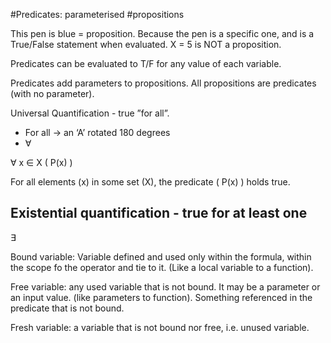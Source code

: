 #Predicates: parameterised #propositions

This pen is blue = proposition. Because the pen is a specific one, and is a True/False statement when evaluated.
X = 5 is NOT a proposition.

Predicates can be evaluated to T/F for any value of each variable. 

Predicates add parameters to propositions. All propositions are predicates (with no parameter).

Universal Quantification - true ”for all”. 
- For all -> an ‘A’ rotated 180 degrees
- ∀

∀ x ∈ X ( P(x) )

For all elements (x) in some set (X), the predicate ( P(x) ) holds true.


Existential quantification - true for at least one
- 

∃ 



Bound variable: Variable defined and used only within the formula, within the scope fo the operator and tie to it. (Like a local variable to a function).

Free variable: any used variable that is not bound. It may be a parameter or an input value. (like parameters to function). Something referenced in the predicate that is not bound.

Fresh variable: a variable that is not bound nor free, i.e. unused variable.


